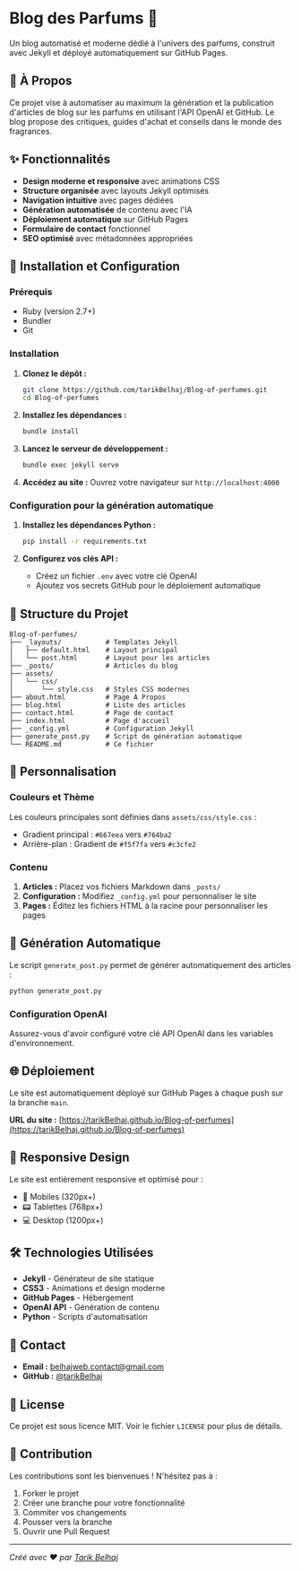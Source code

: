 # Blog des Parfums 🌸

Un blog automatisé et moderne dédié à l'univers des parfums, construit avec Jekyll et déployé automatiquement sur GitHub Pages.

## 🎯 À Propos

Ce projet vise à automatiser au maximum la génération et la publication d'articles de blog sur les parfums en utilisant l'API OpenAI et GitHub. Le blog propose des critiques, guides d'achat et conseils dans le monde des fragrances.

## ✨ Fonctionnalités

- **Design moderne et responsive** avec animations CSS
- **Structure organisée** avec layouts Jekyll optimisés
- **Navigation intuitive** avec pages dédiées
- **Génération automatisée** de contenu avec l'IA
- **Déploiement automatique** sur GitHub Pages
- **Formulaire de contact** fonctionnel
- **SEO optimisé** avec métadonnées appropriées

## 🚀 Installation et Configuration

### Prérequis

- Ruby (version 2.7+)
- Bundler
- Git

### Installation

1. **Clonez le dépôt :**
   ```bash
   git clone https://github.com/tarikBelhaj/Blog-of-perfumes.git
   cd Blog-of-perfumes
   ```

2. **Installez les dépendances :**
   ```bash
   bundle install
   ```

3. **Lancez le serveur de développement :**
   ```bash
   bundle exec jekyll serve
   ```

4. **Accédez au site :**
   Ouvrez votre navigateur sur `http://localhost:4000`

### Configuration pour la génération automatique

1. **Installez les dépendances Python :**
   ```bash
   pip install -r requirements.txt
   ```

2. **Configurez vos clés API :**
   - Créez un fichier `.env` avec votre clé OpenAI
   - Ajoutez vos secrets GitHub pour le déploiement automatique

## 📁 Structure du Projet

```
Blog-of-perfumes/
├── _layouts/           # Templates Jekyll
│   ├── default.html    # Layout principal
│   └── post.html       # Layout pour les articles
├── _posts/             # Articles du blog
├── assets/
│   └── css/
│       └── style.css   # Styles CSS modernes
├── about.html          # Page À Propos
├── blog.html           # Liste des articles
├── contact.html        # Page de contact
├── index.html          # Page d'accueil
├── _config.yml         # Configuration Jekyll
├── generate_post.py    # Script de génération automatique
└── README.md           # Ce fichier
```

## 🎨 Personnalisation

### Couleurs et Thème

Les couleurs principales sont définies dans `assets/css/style.css` :
- Gradient principal : `#667eea` vers `#764ba2`
- Arrière-plan : Gradient de `#f5f7fa` vers `#c3cfe2`

### Contenu

1. **Articles :** Placez vos fichiers Markdown dans `_posts/`
2. **Configuration :** Modifiez `_config.yml` pour personnaliser le site
3. **Pages :** Éditez les fichiers HTML à la racine pour personnaliser les pages

## 🤖 Génération Automatique

Le script `generate_post.py` permet de générer automatiquement des articles :

```bash
python generate_post.py
```

### Configuration OpenAI

Assurez-vous d'avoir configuré votre clé API OpenAI dans les variables d'environnement.

## 🌐 Déploiement

Le site est automatiquement déployé sur GitHub Pages à chaque push sur la branche `main`.

**URL du site :** [https://tarikBelhaj.github.io/Blog-of-perfumes](https://tarikBelhaj.github.io/Blog-of-perfumes)

## 📱 Responsive Design

Le site est entièrement responsive et optimisé pour :
- 📱 Mobiles (320px+)
- 📟 Tablettes (768px+)
- 💻 Desktop (1200px+)

## 🛠️ Technologies Utilisées

- **Jekyll** - Générateur de site statique
- **CSS3** - Animations et design moderne
- **GitHub Pages** - Hébergement
- **OpenAI API** - Génération de contenu
- **Python** - Scripts d'automatisation

## 📧 Contact

- **Email :** [belhajweb.contact@gmail.com](mailto:belhajweb.contact@gmail.com)
- **GitHub :** [@tarikBelhaj](https://github.com/tarikBelhaj)

## 📄 License

Ce projet est sous licence MIT. Voir le fichier `LICENSE` pour plus de détails.

## 🎉 Contribution

Les contributions sont les bienvenues ! N'hésitez pas à :
1. Forker le projet
2. Créer une branche pour votre fonctionnalité
3. Commiter vos changements
4. Pousser vers la branche
5. Ouvrir une Pull Request

---

*Créé avec ❤️ par [Tarik Belhaj](https://github.com/tarikBelhaj)*
